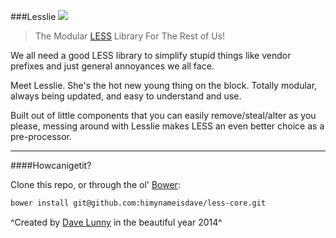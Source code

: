 ###Lesslie [![](http://img.shields.io/badge/version-1.0.0-blue.svg)](https://github.com/himynameisdave/Lesslie/releases/tag/v1.0.0)
> The Modular [LESS](http://lesscss.org/) Library For The Rest of Us!

We all need a good LESS library to simplify stupid things like vendor prefixes and just general annoyances we all face.

Meet Lesslie. She's the hot new young thing on the block. Totally modular, always being updated, and easy to understand and use.

Built out of little components that you can easily remove/steal/alter as you please, messing around with Lesslie makes LESS an even better choice as a pre-processor.

---

####Howcanigetit?

Clone this repo, or through the ol' [Bower](http://bower.io/):

```bash
bower install git@github.com:himynameisdave/less-core.git
```

 



 ^Created by [Dave Lunny](https://himynameisdave.github.io) in the beautiful year 2014^
